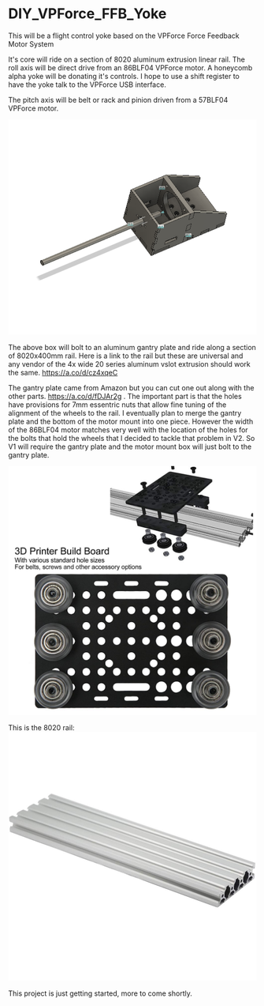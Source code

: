 # DIY_VPForce_FFB_Yoke
This will be a flight control yoke based on the VPForce Force Feedback Motor System

It's core will ride on a section of 8020 aluminum extrusion linear rail. 
The roll axis will be direct drive from an 86BLF04 VPForce motor. A honeycomb alpha yoke will be donating it's controls. I hope to use a shift register to have the yoke talk to the VPForce USB interface. 

The pitch axis will be belt or rack and pinion driven from a 57BLF04 VPForce motor.

![image](First_assembly.png) 

The above box will bolt to an aluminum gantry plate and ride along a section of 8020x400mm rail. Here is a link to the rail but these are universal and any vendor of the 4x wide 20 series aluminum vslot extrusion should work the same. https://a.co/d/cz4xqeC

The gantry plate came from Amazon but you can cut one out along with the other parts. https://a.co/d/fDJAr2g . The important part is that the holes have provisions for 7mm essentric nuts that allow fine tuning of the alignment of the wheels to the rail. I eventually plan to merge the gantry plate and the bottom of the motor mount into one piece. However the width of the 86BLF04 motor matches very well with the location of the holes for the bolts that hold the wheels that I decided to tackle that problem in V2. So V1 will require the gantry plate and the motor mount box will just bolt to the gantry plate. 

![image](2080_Gantry.jpg)

This is the 8020 rail: 
![image](2080_Rail.jpg)

This project is just getting started, more to come shortly. 
